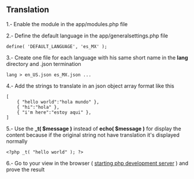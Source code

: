 
## Translation ##

1.- Enable the module in the app/modules.php file

2.- Define the default language in the app/generalsettings.php file

    define( 'DEFAULT_LANGUAGE', 'es_MX' );

3.- Create one file for each language with his same short name in the __lang__ directory and .json termination

    lang > en_US.json es_MX.json ...

4.- Add the strings to translate in an json object array format like this

    [
        { "hello world":"hola mundo" },
        { "hi":"hola" },
        { "i'm here":"estoy aqui" },
    ]

5.- Use the **_t( $message )** instead of **echo( $message )** for display the content because if the original string
not have translation it's displayed normally

    <?php _t( "hello world" ); ?>

6.- Go to your view in the browser ( [starting php development server](https://github.com/angeldomp49/nanokit/blob/docs/docs/get-started) )
and prove the result